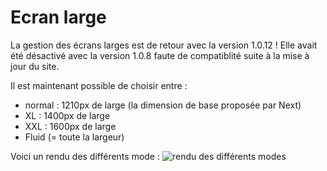 # Ecran large

La gestion des écrans larges est de retour avec la version 1.0.12 ! Elle avait été désactivé avec la version 1.0.8 faute de compatiblité suite à la mise à jour du site.

Il est maintenant possible de choisir entre :
- normal : 1210px de large (la dimension de base proposée par Next)
- XL : 1400px de large
- XXL : 1600px de large
- Fluid (= toute la largeur)


Voici un rendu des différents mode :
![rendu des différents modes](../assets/screenshots/tailles.webp)